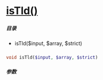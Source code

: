 [isTld()](http://twinh.github.com/widget/api/isTld)
===================================================



##### 目录
* isTld($input, $array, $strict)

### 
```php
void isTld($input, $array, $strict)
```

##### 参数

